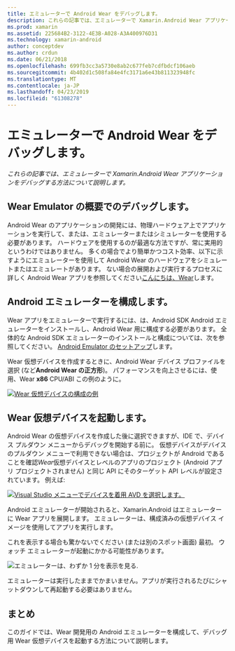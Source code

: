 ```yaml
---
title: エミュレーターで Android Wear をデバッグします。
description: これらの記事では、エミュレーターで Xamarin.Android Wear アプリケーションをデバッグする方法について説明します。
ms.prod: xamarin
ms.assetid: 225684B2-3122-4E3B-A028-A3A400976D31
ms.technology: xamarin-android
author: conceptdev
ms.author: crdun
ms.date: 06/21/2018
ms.openlocfilehash: 699fb3cc3a5730e8ab2c677feb7cdfbdcf106aeb
ms.sourcegitcommit: 4b402d1c508fa84e4fc3171a6e43b811323948fc
ms.translationtype: MT
ms.contentlocale: ja-JP
ms.lasthandoff: 04/23/2019
ms.locfileid: "61308278"
---
```

# <a name="debug-android-wear-on-an-emulator"></a>エミュレーターで Android Wear をデバッグします。

_これらの記事では、エミュレーターで Xamarin.Android Wear アプリケーションをデバッグする方法について説明します。_

## <a name="debug-wear-on-emulator-overview"></a>Wear Emulator の概要でのデバッグします。

Android Wear のアプリケーションの開発には、物理ハードウェア上でアプリケーションを実行して、または、エミュレーターまたはシミュレーターを使用する必要があります。 ハードウェアを使用するのが最適な方法ですが、常に実用的というわけではありません。 多くの場合でより簡単かつコスト効率、以下に示すようにエミュレーターを使用して Android Wear のハードウェアをシミュレートまたはエミュレートがあります。 ない場合の展開および実行するプロセスに詳しく Android Wear アプリを参照してください[こんにちは、Wear](~/android/wear/get-started/hello-wear.md)します。

## <a name="configure-the-android-emulator"></a>Android エミュレーターを構成します。

Wear アプリをエミュレーターで実行するには、は、Android SDK Android エミュレーターをインストールし、Android Wear 用に構成する必要があります。 全体的な Android SDK エミュレーターのインストールと構成については、次を参照してください。 [Android Emulator のセットアップ](~/android/get-started/installation/android-emulator/index.md)します。

Wear 仮想デバイスを作成するときに、Android Wear デバイス プロファイルを選択 (など**Android Wear の正方形**)。 パフォーマンスを向上させるには、使用、Wear **x86** CPU/ABI この例のように。

[![Wear 仮想デバイスの構成の例](debug-on-emulator-images/01-wear-avd-example-sml.png)](debug-on-emulator-images/01-wear-avd-example.png#lightbox)


## <a name="launch-the-wear-virtual-device"></a>Wear 仮想デバイスを起動します。 

Android Wear の仮想デバイスを作成した後に選択できますが、IDE で、デバイス プルダウン メニューからデバッグを開始する前に。 仮想デバイスがデバイスのプルダウン メニューで利用できない場合は、プロジェクトが Android であることを確認*Wear*仮想デバイスとレベルのアプリのプロジェクト (Android アプリ プロジェクトされません) と同じ API にそのターゲット API レベルが設定されています。 例えば:

[![Visual Studio メニューでデバイスを着用 AVD を選択します。](debug-on-emulator-images/vs/choose-wear-sim.png)](debug-on-emulator-images/vs/choose-wear-sim.png#lightbox)

Android エミュレーターが開始されると、Xamarin.Android はエミュレーターに Wear アプリを展開します。 エミュレーターは、構成済みの仮想デバイス イメージを使用してアプリを実行します。

これを表示する場合も驚かないでください (または別のスポット画面) 最初。 ウォッチ エミュレーターが起動にかかる可能性があります。 

![エミュレーターは、わずか 1 分を表示を見る.](debug-on-emulator-images/please-wait.png)

エミュレーターは実行したままでかまいません。アプリが実行されるたびにシャットダウンして再起動する必要はありません。

 
## <a name="summary"></a>まとめ
 
このガイドでは、Wear 開発用の Android エミュレーターを構成して、デバッグ用 Wear 仮想デバイスを起動する方法について説明します。
